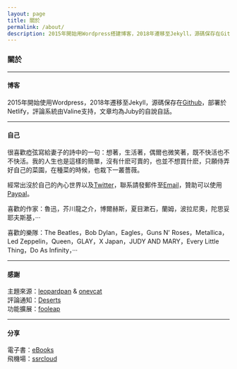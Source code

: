 ```yaml
---
layout: page 
title: 關於
permalink: /about/
description: 2015年開始用Wordpress搭建博客，2018年遷移至Jekyll，源碼保存在Github，部署於Netlify，評論系統由Valine支持，文章均為Juby的自說自話。
---
```


### 關於

------------------

#### 博客

2015年開始使用Wordpress，2018年遷移至Jekyll，源碼保存在[Github](https://github.com/jubyshu/jubyshu.github.io)，部署於Netlify，評論系統由Valine支持，文章均為Juby的自說自話。

-------------------

#### 自己

很喜歡瘂弦寫給妻子的詩中的一句：想著，生活著，偶爾也微笑著，既不快活也不不快活。我的人生也是這樣的簡單，沒有什麽可賣的，也並不想買什麽，只願侍弄好自己的菜園，在種菜的時候，也栽下一叢薔薇。

經常出沒於自己的內心世界以及[Twitter](https://twitter.com/jubyshu)，聯系請發郵件至[Email](mailto:juby@jubeny.com)，贊助可以使用[Paypal](https://paypal.me/jubyshu)。

喜歡的作家：魯迅，芥川龍之介，博爾赫斯，夏目漱石，蘭姆，波拉尼奧，陀思妥耶夫斯基，···

喜歡的樂隊：The Beatles，Bob Dylan，Eagles，Guns N' Roses，Metallica，Led Zeppelin，Queen，GLAY，X Japan，JUDY AND MARY，Every Little Thing，Do As Infinity，···

-------------------

#### 感謝

主題來源：[leopardpan](https://github.com/leopardpan/leopardpan.github.io/) & [onevcat](https://github.com/onevcat/vno-jekyll)  
評論通知：[Deserts](https://deserts.io/valine-admin-document/)  
功能擴展：[fooleap](https://blog.fooleap.org/)

-------------------

#### 分享

電子書：[eBooks](https://nx8272.your-storageshare.de/s/odcTwfK2zC86LWS)  
飛機場：[ssrcloud](https://ntt-co-jp.club/auth/register?code=gbHM)
